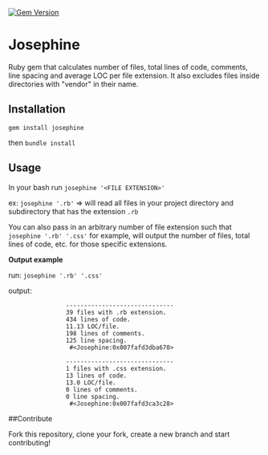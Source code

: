 
[![Gem Version](https://badge.fury.io/rb/josephine.svg)](http://badge.fury.io/rb/josephine)

# Josephine

Ruby gem that calculates number of files, total lines of code, comments, line spacing and average LOC per file extension.
It also excludes files inside directories with "vendor" in their name.

## Installation

 `gem install josephine`

 then `bundle install`

## Usage

In your bash run `josephine '<FILE EXTENSION>'`

ex: `josephine '.rb'` => will read all files in your project directory and subdirectory that has the extension `.rb`

You can also pass in an arbitrary number of file extension such that `josephine '.rb' '.css'` for example, will output the number of files, total lines of code, etc. for those specific extensions.

<strong>Output example</strong>

run:  `josephine '.rb' '.css'`

output:


					------------------------------
					39 files with .rb extension.
					434 lines of code.
					11.13 LOC/file.
					198 lines of comments.
					125 line spacing.
					 #<Josephine:0x007fafd3dba670>

					------------------------------
					1 files with .css extension.
					13 lines of code.
					13.0 LOC/file.
					0 lines of comments.
					0 line spacing.
					 #<Josephine:0x007fafd3ca3c28>


##Contribute

Fork this repository, clone your fork, create a new branch and start contributing!
